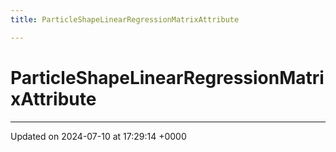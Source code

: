 ```yaml
---
title: ParticleShapeLinearRegressionMatrixAttribute

---
```


# ParticleShapeLinearRegressionMatrixAttribute





-------------------------------

Updated on 2024-07-10 at 17:29:14 +0000